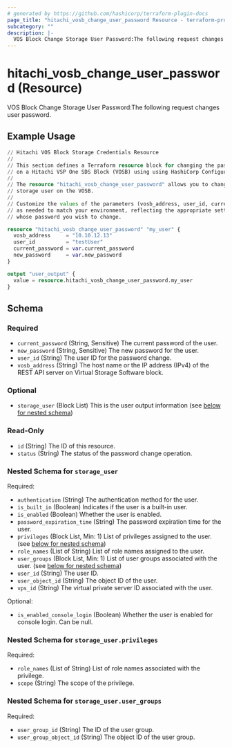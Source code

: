 ```yaml
---
# generated by https://github.com/hashicorp/terraform-plugin-docs
page_title: "hitachi_vosb_change_user_password Resource - terraform-provider-hitachi"
subcategory: ""
description: |-
  VOS Block Change Storage User Password:The following request changes user password.
---
```


# hitachi_vosb_change_user_password (Resource)

VOS Block Change Storage User Password:The following request changes user password.

## Example Usage

```terraform
// Hitachi VOS Block Storage Credentials Resource
//
// This section defines a Terraform resource block for changing the password of a registered storage user 
// on a Hitachi VSP One SDS Block (VOSB) using using HashiCorp Configuration Language (HCL).
//
// The resource "hitachi_vosb_change_user_password" allows you to change the password of a registered
// storage user on the VOSB.
//
// Customize the values of the parameters (vosb_address, user_id, current_password, and new_password) 
// as needed to match your environment, reflecting the appropriate settings for the registered storage user
// whose password you wish to change.

resource "hitachi_vosb_change_user_password" "my_user" {
  vosb_address     = "10.10.12.13"
  user_id          = "testUser"
  current_password = var.current_password
  new_password     = var.new_password
}

output "user_output" {
  value = resource.hitachi_vosb_change_user_password.my_user
}
```

<!-- schema generated by tfplugindocs -->
## Schema

### Required

- `current_password` (String, Sensitive) The current password of the user.
- `new_password` (String, Sensitive) The new password for the user.
- `user_id` (String) The user ID for the password change.
- `vosb_address` (String) The host name or the IP address (IPv4) of the REST API server on Virtual Storage Software block.

### Optional

- `storage_user` (Block List) This is the user output information (see [below for nested schema](#nestedblock--storage_user))

### Read-Only

- `id` (String) The ID of this resource.
- `status` (String) The status of the password change operation.

<a id="nestedblock--storage_user"></a>
### Nested Schema for `storage_user`

Required:

- `authentication` (String) The authentication method for the user.
- `is_built_in` (Boolean) Indicates if the user is a built-in user.
- `is_enabled` (Boolean) Whether the user is enabled.
- `password_expiration_time` (String) The password expiration time for the user.
- `privileges` (Block List, Min: 1) List of privileges assigned to the user. (see [below for nested schema](#nestedblock--storage_user--privileges))
- `role_names` (List of String) List of role names assigned to the user.
- `user_groups` (Block List, Min: 1) List of user groups associated with the user. (see [below for nested schema](#nestedblock--storage_user--user_groups))
- `user_id` (String) The user ID.
- `user_object_id` (String) The object ID of the user.
- `vps_id` (String) The virtual private server ID associated with the user.

Optional:

- `is_enabled_console_login` (Boolean) Whether the user is enabled for console login. Can be null.

<a id="nestedblock--storage_user--privileges"></a>
### Nested Schema for `storage_user.privileges`

Required:

- `role_names` (List of String) List of role names associated with the privilege.
- `scope` (String) The scope of the privilege.


<a id="nestedblock--storage_user--user_groups"></a>
### Nested Schema for `storage_user.user_groups`

Required:

- `user_group_id` (String) The ID of the user group.
- `user_group_object_id` (String) The object ID of the user group.
